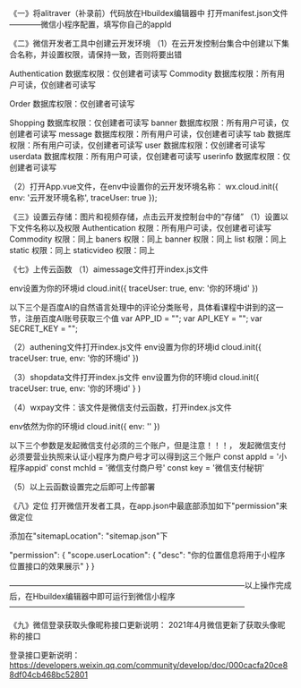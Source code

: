 
《一》将alitraver（补录前）代码放在Hbuildex编辑器中
打开manifest.json文件————微信小程序配置，填写你自己的appId

《二》微信开发者工具中创建云开发环境
（1）在云开发控制台集合中创建以下集合名称，并设置权限，请保持一致，否则将要出错

Authentication   数据库权限：仅创建者可读写
Commodity        数据库权限：所有用户可读，仅创建者可读写

Order        数据库权限：仅创建者可读写

Shopping         数据库权限：仅创建者可读写
banner           数据库权限：所有用户可读，仅创建者可读写
message			 数据库权限：所有用户可读，仅创建者可读写
tab				 数据库权限：所有用户可读，仅创建者可读写
user			 数据库权限：仅创建者可读写
userdata		 数据库权限：所有用户可读，仅创建者可读写
userinfo		 数据库权限：仅创建者可读写

（2）打开App.vue文件，在env中设置你的云开发环境名称：
wx.cloud.init({
	env: '云开发环境名称',
	traceUser: true
});

《三》设置云存储：图片和视频存储，点击云开发控制台中的“存储”
（1）设置以下文件名称以及权限
Authentication  权限：所有用户可读，仅创建者可读写
Commodity       权限：同上
baners			权限：同上
banner			权限：同上
list			权限：同上
static			权限：同上
staticvideo		权限：同上

《七》上传云函数
（1）aimessage文件打开index.js文件

env设置为你的环境id
cloud.init({
  traceUser: true,
  env: '你的环境id'
})

以下三个是百度AI的自然语言处理中的评论分类账号，具体看课程中讲到的这一节，注册百度AI账号获取三个值
var APP_ID = "";
var API_KEY = "";
var SECRET_KEY = "";

（2）authening文件打开index.js文件
env设置为你的环境id
cloud.init({
  traceUser: true,
  env: '你的环境id'
})

（3）shopdata文件打开index.js文件
env设置为你的环境id
cloud.init({
  traceUser: true,
  env: '你的环境id'
}
)

（4）wxpay文件：该文件是微信支付云函数，打开index.js文件

env依然为你的环境id
cloud.init({
  env: ''
})

以下三个参数是发起微信支付必须的三个账户，但是注意！！！，
发起微信支付必须要营业执照来认证小程序为商户号才可以得到这三个账户
const appId = '小程序appid'
const mchId = '微信支付商户号'
const key = '微信支付秘钥'


（5）以上云函数设置完之后即可上传部署

《八》定位
打开微信开发者工具，在app.json中最底部添加如下"permission"来做定位

添加在"sitemapLocation": "sitemap.json"下

"permission": {
	"scope.userLocation": {
	"desc": "你的位置信息将用于小程序位置接口的效果展示"
	}
}

——————————————————————————————以上操作完成后，在Hbuildex编辑器中即可运行到微信小程序——————————————————————————————

《九》微信登录获取头像昵称接口更新说明：
2021年4月微信更新了获取头像昵称的接口

登录接口更新说明：https://developers.weixin.qq.com/community/develop/doc/000cacfa20ce88df04cb468bc52801